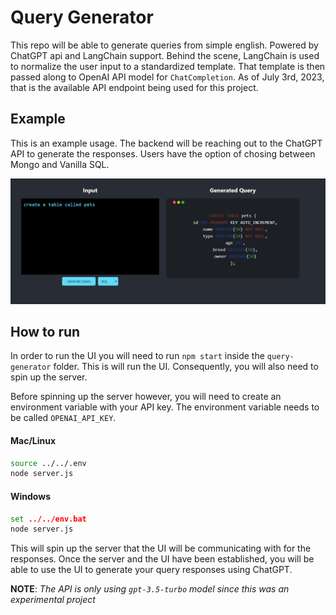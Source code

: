 # Query Generator

This repo will be able to generate queries from simple english.  Powered by ChatGPT api and LangChain support. Behind the scene, LangChain is used to normalize the user input to a standardized template.  That template is then passed along to OpenAI API model for `ChatCompletion`.  As of July 3rd, 2023, that is the available API endpoint being used for this project. 

## Example

This is an example usage.  The backend will be reaching out to the ChatGPT API to generate the responses. Users have the option of chosing between Mongo and Vanilla SQL.

![image_example](images/Example.PNG)

## How to run

In order to run the UI you will need to run `npm start` inside the `query-generator` folder. This is will run the UI. Consequently, you will also need to spin up the server. 

Before spinning up the server however, you will need to create an environment variable with your API key. The environment variable needs to be called `OPENAI_API_KEY`. 

#### Mac/Linux
```bash
source ../../.env
node server.js
```

#### Windows
```cmd
set ../../env.bat
node server.js
```

This will spin up the server that the UI will be communicating with for the responses. Once the server and the UI have been established, you will be able to use the UI to generate your query responses using ChatGPT. 

**NOTE**: _The API is only using `gpt-3.5-turbo` model since this was an experimental project_